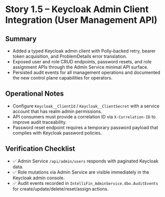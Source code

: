 # Story 1.5 – Keycloak Admin Client Integration (User Management API)

## Summary
- Added a typed Keycloak admin client with Polly-backed retry, bearer token acquisition, and ProblemDetails error translation.
- Exposed user and role CRUD endpoints, password resets, and role assignment APIs through the Admin Service minimal API surface.
- Persisted audit events for all management operations and documented the new control plane capabilities for operators.

## Operational Notes
- Configure `Keycloak__ClientId` / `Keycloak__ClientSecret` with a service account that has realm admin permissions.
- API consumers must provide a correlation ID via `X-Correlation-ID` to improve audit traceability.
- Password reset endpoint requires a temporary password payload that complies with Keycloak password policies.

## Verification Checklist
- ✅ Admin Service `/api/admin/users` responds with paginated Keycloak data.
- ✅ Role mutations via Admin Service are visible immediately in the Keycloak admin console.
- ✅ Audit events recorded in `IntelliFin_AdminService.dbo.AuditEvents` for create/update/delete/reset/assign actions.
